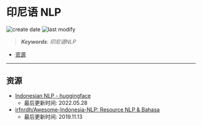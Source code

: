 印尼语 NLP
===
<!--START_SECTION:badge-->
![create date](https://img.shields.io/static/v1?label=create%20date&message=2022-07-xx&label_color=gray&color=lightsteelblue&style=flat-square)
![last modify](https://img.shields.io/static/v1?label=last%20modify&message=2025-09-05%2012%3A30%3A39&label_color=gray&color=thistle&style=flat-square)
<!--END_SECTION:badge-->
<!--info
top: false
draft: false
hidden: true
tags: [nlp_data]
-->

> ***Keywords**: 印尼语NLP*

<!--START_SECTION:toc-->
- [资源](#资源)
<!--END_SECTION:toc-->

---


## 资源
- [Indonesian NLP - huggingface](https://huggingface.co/indonesian-nlp)
    - 最后更新时间: 2022.05.28
- [irfnrdh/Awesome-Indonesia-NLP: Resource NLP & Bahasa](https://github.com/irfnrdh/Awesome-Indonesia-NLP)
    - 最后更新时间: 2019.11.13